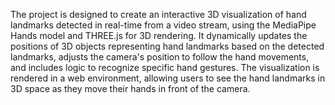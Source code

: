 The project is designed to create an interactive 3D visualization of hand landmarks detected in real-time from a video stream, using the MediaPipe Hands model and THREE.js for 3D rendering. It dynamically updates the positions of 3D objects representing hand landmarks based on the detected landmarks, adjusts the camera's position to follow the hand movements, and includes logic to recognize specific hand gestures. The visualization is rendered in a web environment, allowing users to see the hand landmarks in 3D space as they move their hands in front of the camera.
